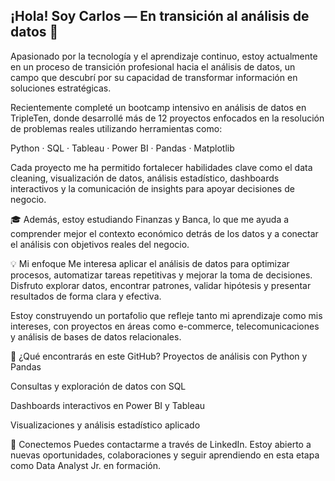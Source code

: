 ## ¡Hola! Soy Carlos — En transición al análisis de datos 👋

Apasionado por la tecnología y el aprendizaje continuo, estoy actualmente en un proceso de transición profesional hacia el análisis de datos, un campo que descubrí por su capacidad de transformar información en soluciones estratégicas.

Recientemente completé un bootcamp intensivo en análisis de datos en TripleTen, donde desarrollé más de 12 proyectos enfocados en la resolución de problemas reales utilizando herramientas como:

Python · SQL · Tableau · Power BI · Pandas · Matplotlib

Cada proyecto me ha permitido fortalecer habilidades clave como el data cleaning, visualización de datos, análisis estadístico, dashboards interactivos y la comunicación de insights para apoyar decisiones de negocio.

🎓 Además, estoy estudiando Finanzas y Banca, lo que me ayuda a comprender mejor el contexto económico detrás de los datos y a conectar el análisis con objetivos reales del negocio.

💡 Mi enfoque
Me interesa aplicar el análisis de datos para optimizar procesos, automatizar tareas repetitivas y mejorar la toma de decisiones. Disfruto explorar datos, encontrar patrones, validar hipótesis y presentar resultados de forma clara y efectiva.

Estoy construyendo un portafolio que refleje tanto mi aprendizaje como mis intereses, con proyectos en áreas como e-commerce, telecomunicaciones y análisis de bases de datos relacionales.

📁 ¿Qué encontrarás en este GitHub?
Proyectos de análisis con Python y Pandas

Consultas y exploración de datos con SQL

Dashboards interactivos en Power BI y Tableau

Visualizaciones y análisis estadístico aplicado

🤝 Conectemos
Puedes contactarme a través de LinkedIn.
Estoy abierto a nuevas oportunidades, colaboraciones y seguir aprendiendo en esta etapa como Data Analyst Jr. en formación.

<!--
**Carlos10-DA/Carlos10-DA** is a ✨ _special_ ✨ repository because its `README.md` (this file) appears on your GitHub profile.

<p align="center">

- **Languages**:
    
    ![C](https://img.shields.io/badge/C%20-%232370ED.svg?style=for-the-badge&logo=c&logoColor=white)
    ![C++](https://img.shields.io/badge/C++%20-%2300599C.svg?style=for-the-badge&logo=c%2B%2B&logoColor=white)
    ![Python](https://img.shields.io/badge/Python%20-%2314354C.svg?style=for-the-badge&logo=python&logoColor=white)

<br>   
    
- **Front-End Development**:

   ![HTML5](https://img.shields.io/badge/HTML5%20-%23E34F26.svg?style=for-the-badge&logo=html5&logoColor=white)
   ![CSS3](https://img.shields.io/badge/CSS%20-%231572B6.svg?style=for-the-badge&logo=css3&logoColor=white)
   ![JavaScript](https://img.shields.io/badge/JavaScript%20-%23F7DF1E.svg?style=for-the-badge&logo=javascript&logoColor=black)

